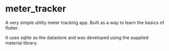 # meter_tracker

A very simple utility meter tracking app. Built as a way to learn the basics of flutter.

It uses sqlite as the datastore and was developed using the supplied material library.
